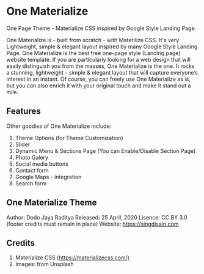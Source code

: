 # One Materialize

One Page Theme - Materialize CSS inspired by Google Style Landing Page.

One Materialize is - built from scratch - with Materilize CSS. It's very Lightweight, simple & elegant layout inspired by many Google Style Landing Page. One Materialize is the best free one-page style (Landing page) website template. If you are particularly looking for a web design that will easily distinguish you from the masses, One Materialize is the one. It rocks a stunning, lightweight - simple & elegant layout that will capture everyone’s interest in an instant. Of course, you can freely use One Materialize as is, but you can also enrich it with your original touch and make it stand out a mile.

## Features

Other goodies of One Materialize include:

1. Theme Options (for Theme Customization)
2. Slider
3. Dynamic Menu & Sections Page (You can Enable/Disable Section Page)
4. Photo Galery
5. Social media buttons
6. Contact form
7. Google Maps - integration
8. Search form

## One Materialize Theme

Author: Dodo Jaya Raditya
Released: 25 April, 2020
Lisence: CC BY 3.0 (footer credits must remain in place)
Website: <https://singdisain.com>

## Credits

1. Materialize CSS (<https://materializecss.com/)>
2. Images: from Unsplash